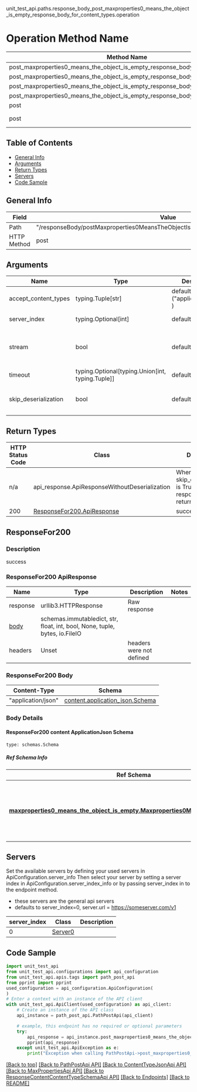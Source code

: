 unit_test_api.paths.response_body_post_maxproperties0_means_the_object_is_empty_response_body_for_content_types.operation
# Operation Method Name

| Method Name | Api Class | Notes |
| ----------- | --------- | ----- |
| post_maxproperties0_means_the_object_is_empty_response_body_for_content_types | [PathPostApi](../../apis/tags/path_post_api.md) | This api is only for tag=path.post |
| post_maxproperties0_means_the_object_is_empty_response_body_for_content_types | [ContentTypeJsonApi](../../apis/tags/content_type_json_api.md) | This api is only for tag=contentType_json |
| post_maxproperties0_means_the_object_is_empty_response_body_for_content_types | [MaxPropertiesApi](../../apis/tags/max_properties_api.md) | This api is only for tag=maxProperties |
| post_maxproperties0_means_the_object_is_empty_response_body_for_content_types | [ResponseContentContentTypeSchemaApi](../../apis/tags/response_content_content_type_schema_api.md) | This api is only for tag=response.content.contentType.schema |
| post | ApiForPost | This api is only for this endpoint |
| post | ResponseBodyPostMaxproperties0MeansTheObjectIsEmptyResponseBodyForContentTypes | This api is only for path=/responseBody/postMaxproperties0MeansTheObjectIsEmptyResponseBodyForContentTypes |

## Table of Contents
- [General Info](#general-info)
- [Arguments](#arguments)
- [Return Types](#return-types)
- [Servers](#servers)
- [Code Sample](#code-sample)

## General Info
| Field | Value |
| ----- | ----- |
| Path | "/responseBody/postMaxproperties0MeansTheObjectIsEmptyResponseBodyForContentTypes" |
| HTTP Method | post |

## Arguments

Name | Type | Description  | Notes
------------- | ------------- | ------------- | -------------
accept_content_types | typing.Tuple[str] | default is ("application/json", ) | Tells the server the content type(s) that are accepted by the client
server_index | typing.Optional[int] | default is None | Allows one to select a different [server](#servers). If not None, must be one of [0]
stream | bool | default is False | if True then the response.content will be streamed and loaded from a file like object. When downloading a file, set this to True to force the code to deserialize the content to a FileSchema file
timeout | typing.Optional[typing.Union[int, typing.Tuple]] | default is None | the timeout used by the rest client
skip_deserialization | bool | default is False | when True, headers and body will be unset and an instance of api_response.ApiResponseWithoutDeserialization will be returned

## Return Types

HTTP Status Code | Class | Description
------------- | ------------- | -------------
n/a | api_response.ApiResponseWithoutDeserialization | When skip_deserialization is True this response is returned
200 | [ResponseFor200.ApiResponse](#responsefor200-apiresponse) | success

## ResponseFor200

### Description
success

### ResponseFor200 ApiResponse
Name | Type | Description  | Notes
------------- | ------------- | ------------- | -------------
response | urllib3.HTTPResponse | Raw response |
[body](#responsefor200-body) | schemas.immutabledict, str, float, int, bool, None, tuple, bytes, io.FileIO |  |
headers | Unset | headers were not defined |

### ResponseFor200 Body
Content-Type | Schema
------------ | -------
"application/json" | [content.application_json.Schema](#responsefor200-content-applicationjson-schema)

### Body Details
#### ResponseFor200 content ApplicationJson Schema
```
type: schemas.Schema
```

##### Ref Schema Info
Ref Schema | Input Type | Output Type
---------- | ---------- | -----------
[**maxproperties0_means_the_object_is_empty.Maxproperties0MeansTheObjectIsEmpty**](../../components/schema/maxproperties0_means_the_object_is_empty.md) | dict, schemas.immutabledict, str, datetime.date, datetime.datetime, uuid.UUID, int, float, bool, None, list, tuple, bytes, io.FileIO, io.BufferedReader | schemas.immutabledict, str, float, int, bool, None, tuple, bytes, io.FileIO

## Servers

Set the available servers by defining your used servers in ApiConfiguration.server_info
Then select your server by setting a server index in ApiConfiguration.server_index_info or by
passing server_index in to the endpoint method.
- these servers are the general api servers
- defaults to server_index=0, server.url = https://someserver.com/v1

server_index | Class | Description
------------ | ----- | ------------
0 | [Server0](../../servers/server_0.md) |

## Code Sample

```python
import unit_test_api
from unit_test_api.configurations import api_configuration
from unit_test_api.apis.tags import path_post_api
from pprint import pprint
used_configuration = api_configuration.ApiConfiguration(
)
# Enter a context with an instance of the API client
with unit_test_api.ApiClient(used_configuration) as api_client:
    # Create an instance of the API class
    api_instance = path_post_api.PathPostApi(api_client)

    # example, this endpoint has no required or optional parameters
    try:
        api_response = api_instance.post_maxproperties0_means_the_object_is_empty_response_body_for_content_types()
        pprint(api_response)
    except unit_test_api.ApiException as e:
        print("Exception when calling PathPostApi->post_maxproperties0_means_the_object_is_empty_response_body_for_content_types: %s\n" % e)
```

[[Back to top]](#top)
[[Back to PathPostApi API]](../../apis/tags/path_post_api.md)
[[Back to ContentTypeJsonApi API]](../../apis/tags/content_type_json_api.md)
[[Back to MaxPropertiesApi API]](../../apis/tags/max_properties_api.md)
[[Back to ResponseContentContentTypeSchemaApi API]](../../apis/tags/response_content_content_type_schema_api.md)
[[Back to Endpoints]](../../../README.md#Endpoints) [[Back to README]](../../../README.md)